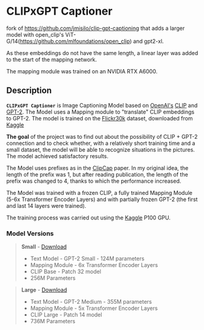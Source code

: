# CLIPxGPT Captioner

fork of https://github.com/jmisilo/clip-gpt-captioning that adds a larger model with open_clip's ViT-G/14(https://github.com/mlfoundations/open_clip) and gpt2-xl. 

As these embeddings do not have the same length, a linear layer was added to the start of the mapping network. 

The mapping module was trained on an NVIDIA RTX A6000. 



## Description

**`CLIPxGPT Captioner`** is Image Captioning Model based on [OpenAI's](https://openai.com/) [CLIP](https://openai.com/blog/clip/) and [GPT-2](https://openai.com/blog/better-language-models/). The Model uses a Mapping module to "translate" CLIP embeddings ​​to GPT-2. The model is trained on the [Flickr30k](https://shannon.cs.illinois.edu/DenotationGraph/) dataset, downloaded from [Kaggle](https://www.kaggle.com/datasets/hsankesara/flickr-image-dataset)

**The goal** of the project was to find out about the possibility of CLIP + GPT-2 connection and to check whether, with a relatively short training time and a small dataset, the model will be able to recognize situations in the pictures. The model achieved satisfactory results.

The Model uses prefixes as in the [ClipCap](https://arxiv.org/abs/2111.09734) paper. In my original idea, the length of the prefix was 1, but after reading publication, the length of the prefix was changed to 4, thanks to which the performance increased.

The Model was trained with a frozen CLIP, a fully trained Mapping Module (5-6x Transformer Encoder Layers) and with partially frozen GPT-2 (the first and last 14 layers were trained).

The training process was carried out using the [Kaggle](https://www.kaggle.com/) P100 GPU.

### Model Versions

> **Small** - [Download](https://drive.google.com/uc?id=1p91KBj-oUmuMfG2Gc33tEN5Js5HpV8YH)
> * Text Model - GPT-2 Small - 124M parameters
> * Mapping Module - 6x Transformer Encoder Layers
> * CLIP Base - Patch 32 model 
> * 256M Parameters

> **Large** - [Download](https://drive.google.com/uc?id=12h-NgryAf6zZdA1KclHdfzU35D1icjEp)
> * Text Model - GPT-2 Medium - 355M parameters
> * Mapping Module - 5x Transformer Encoder Layers
> * CLIP Large - Patch 14 model
> * 736M Parameters

